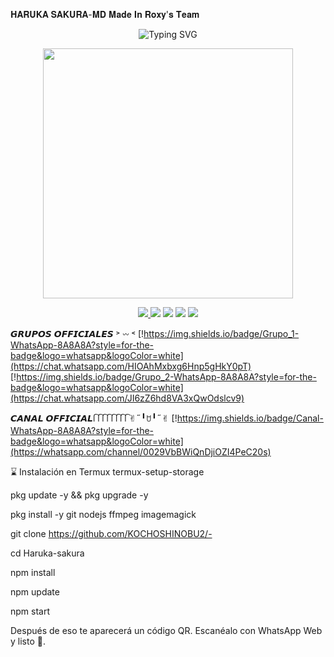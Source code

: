 𝐇𝐀𝐑𝐔𝐊𝐀 𝐒𝐀𝐊𝐔𝐑𝐀-𝐌𝐃 
𝐌𝐚𝐝𝐞 𝐈𝐧 𝐑𝐨𝐱𝐲'𝐬 𝐓𝐞𝐚𝐦

<p align="center">
<img src="https://readme-typing-svg.herokuapp.com?font=Fira+Code&pause=1500&color=8A8A8A&center=true&vCenter=true&width=435&lines=𝐇𝐚𝐫𝐮𝐤𝐚+𝐒𝐚𝐤𝐮𝐫𝐚+❒;©𝐏𝐨𝐰𝐞𝐫+𝐁𝐲+𝐀𝐥𝐞𝐱𝐚.𝐱𝐲𝐳+✿;𝐁𝐨𝐭+𝐞𝐧+𝐀𝐜𝐭𝐮𝐚𝐥𝐢𝐳𝐚𝐜𝐢𝐨́𝐧+🌸;𝐀𝐩𝐨𝐲𝐚+𝐝𝐚𝐧𝐝𝐨+𝐮𝐧𝐚+𝐞𝐬𝐭𝐫𝐞𝐥𝐥𝐢𝐭𝐚+⭐" alt="Typing SVG" />
</p>

<p align="center">
<img src="https://i.postimg.cc/Kz6JbPn5/Airbrush-Image-Enhancer-1760837360082.jpg" width="400px" />
</p>

<p align="center">
<a href="https://github.com/KOCHOSHINOBU2">
<img src="https://img.shields.io/badge/𝐀𝐮𝐭𝐨𝐫-𝐀𝐥𝐞𝐱𝐚.𝐱𝐲𝐳-8A8A8A?style=for-the-badge&logo=github&logoColor=white" />
</a>
<img src="https://img.shields.io/badge/JavaScript-Verificado-8A8A8A?style=for-the-badge&logo=javascript&logoColor=white" />
<img src="https://img.shields.io/badge/Node.js-Actualizado-8A8A8A?style=for-the-badge&logo=node.js&logoColor=white" />
<img src="https://img.shields.io/badge/Ruby-Verificado-8A8A8A?style=for-the-badge&logo=ruby&logoColor=white" />
<img src="https://img.shields.io/badge/Java-Expert-8A8A8A?style=for-the-badge&logo=java&logoColor=white" />
</p>

𝙂𝙍𝙐𝙋𝙊𝙎 𝙊𝙁𝙁𝙄𝘾𝙄𝘼𝙇𝙀𝙎 ˃ 𖥦 ˂
[!https://img.shields.io/badge/Grupo_1-WhatsApp-8A8A8A?style=for-the-badge&logo=whatsapp&logoColor=white](https://chat.whatsapp.com/HIOAhMxbxg6Hnp5gHkY0pT)
[!https://img.shields.io/badge/Grupo_2-WhatsApp-8A8A8A?style=for-the-badge&logo=whatsapp&logoColor=white](https://chat.whatsapp.com/JI6zZ6hd8VA3xQwOdslcv9)

𝘾𝘼𝙉𝘼𝙇 𝙊𝙁𝙁𝙄𝘾𝙄𝘼𝙇 𑂱 𑂱 𑂱 𑂱 𑂱 𑂱 𑂱 𑂱✌︎˶╹ꇴ╹˶✌︎
[!https://img.shields.io/badge/Canal-WhatsApp-8A8A8A?style=for-the-badge&logo=whatsapp&logoColor=white](https://whatsapp.com/channel/0029VbBWiQnDjiOZI4PeC20s)

⌛ Instalación en Termux
termux-setup-storage

pkg update -y && pkg upgrade -y

pkg install -y git nodejs ffmpeg imagemagick

git clone https://github.com/KOCHOSHINOBU2/-

cd Haruka-sakura

npm install

npm update

npm start

Después de eso te aparecerá un código QR. Escanéalo con WhatsApp Web y listo 📌.